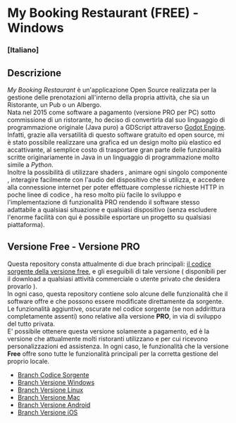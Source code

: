 # My Booking Restaurant (FREE) - Windows

### [Italiano]

## Descrizione

*My Booking Restaurant* è un'applicazione Open Source realizzata per la gestione delle prenotazioni all'interno della propria attività, che sia un Ristorante, un Pub o un Albergo.  
Nata nel 2015 come software a pagamento (versione PRO per PC) sotto commissione di un ristorante, ho deciso di convertirla dal suo linguaggio di programmazione originale (Java puro) a GDScript attraverso [Godot Engine](https://godotengine.org/).  
Infatti, grazie alla versatilità di questo software gratuito ed open source, mi è stato possibile realizzare una grafica ed un design molto più elastico ed accattivante, al semplice costo di trasportare gran parte delle funzionalità scritte originariamente in Java in un linguaggio di programmazione molto simile a *Python*.  
Inoltre la possibilità di utilizzare shaders , animare ogni singolo componente , interagire facilmente con l'audio del dispositivo che si utilizza, e accedere alla connessione internet per poter effettuare complesse richieste HTTP in poche linee di codice , ha reso molto più facile lo sviluppo e l'implementazione di funzionalità PRO rendendo il software stesso adattabile a qualsiasi situazione e qualsiasi dispositivo (senza escludere l'enorme facilità con qui è possibile esportare un progetto su qualsiasi piattaforma).  


## Versione Free - Versione PRO

Questa repository consta attualmente di due brach principali: [il codice sorgente della versione free](https://github.com/fenix-hub/my-br-app/tree/source-code), e gli eseguibili di tale versione ( disponibili per il download a qualsiasi attività commerciale o utente privato che desidera provarlo ).  
In ogni caso, questa repository contiene solo alcune delle funzionalità che il software offre e che possono essere modificate direttamente da sorgente.  
Le funzionalità aggiuntive, oscurate nel codice sorgente (se non addirittura completamente assenti) sono relative alla versione **PRO**, in via di sviluppo del tutto privata.  
E' possibile ottenere questa versione solamente a pagamento, ed è la versione che attualmente molti ristoranti utilizzano e per cui ricevono personalizzazioni ed assistenza.
In ogni caso, le funzionalità che la versione **Free** offre sono tutte le funzionalità principali per la corretta gestione del proprio locale.  
- [Branch Codice Sorgente](https://github.com/fenix-hub/my-br-app/tree/source-code)  
- [Branch Versione Windows](https://github.com/fenix-hub/my-br-app/tree/windows-exe)  
- [Branch Versione Linux](https://github.com/fenix-hub/my-br-app/tree/linux)  
- [Branch Versione Mac](https://github.com/fenix-hub/my-br-app/tree/mac-app)  
- [Branch Versione Android](https://github.com/fenix-hub/my-br-app/tree/android-apk)  
- [Branch Versione iOS](https://github.com/fenix-hub/my-br-app/tree/ios)
